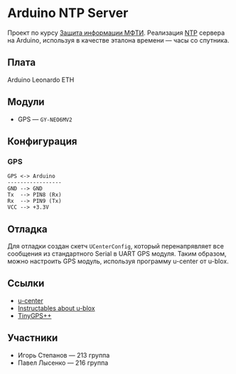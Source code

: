 # Arduino NTP Server

Проект по курсу [Защита информации МФТИ](https://ru.wikipedia.org/wiki/Проект:Защита_информации/2015). Реализация [NTP](https://ru.wikipedia.org/wiki/NTP) сервера на Arduino, используя в качестве эталона времени — часы со спутника.

## Плата

Arduino Leonardo ETH

## Модули

* GPS — `GY-NEO6MV2`

## Конфигурация

### GPS
```
GPS <-> Arduino
-----------------
GND --> GND
Tx  --> PIN8 (Rx)
Rx  --> PIN9 (Tx)
VCC --> +3.3V
```

## Отладка

Для отладки создан скетч `UCenterConfig`, который перенапрявляет все сообщения из стандартного Serial в UART GPS модуля. Таким образом, можно настроить GPS модуль, используя программу u-center от u-blox.

## Ссылки

* [u-center](https://www.u-blox.com/en/product/u-center-windows)
* [Instructables about u-blox](http://www.instructables.com/id/Arduino-Ublox-GPS/)
* [TinyGPS++](https://github.com/mikalhart/TinyGPSPlus)

## Участники

* Игорь Степанов — 213 группа
* Павел Лысенко — 216 группа
